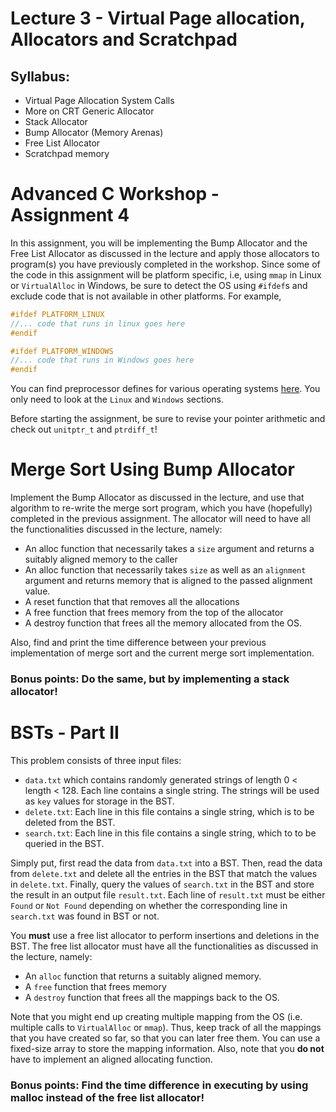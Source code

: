 # Lecture 3 - Virtual Page allocation, Allocators and Scratchpad

## Syllabus:

* Virtual Page Allocation System Calls
* More on CRT Generic Allocator
* Stack Allocator
* Bump Allocator (Memory Arenas)
* Free List Allocator
* Scratchpad memory

# Advanced C Workshop - Assignment 4

In this assignment, you will be implementing the Bump Allocator and the Free List Allocator as discussed in the 
lecture and apply those allocators to program(s) you have previously completed in the workshop. 
Since some of the code in this assignment will be platform specific, i.e, using `mmap` in Linux or 
`VirtualAlloc` in Windows, be sure to detect the OS using `#ifdef`s and exclude code that is not available in 
other platforms. For example,

```C
#ifdef PLATFORM_LINUX 
//... code that runs in linux goes here
#endif

#ifdef PLATFORM_WINDOWS
//... code that runs in Windows goes here
#endif
``` 
You can find preprocessor defines for various operating systems [here](https://sourceforge.net/p/predef/wiki/OperatingSystems/).
You only need to look at the `Linux` and `Windows` sections.

Before starting the assignment, be sure to revise your pointer arithmetic and check out `unitptr_t` and `ptrdiff_t`!

# Merge Sort Using Bump Allocator
Implement the Bump Allocator as discussed in the lecture, and use that algorithm to re-write the merge sort
program, which you have (hopefully) completed in the previous assignment. The allocator will need to have all 
the functionalities discussed in the lecture, namely:

* An alloc function that necessarily takes a `size` argument and returns a suitably aligned memory to the caller
* An alloc function that necessarily takes `size` as well as an `alignment` argument and returns memory that is aligned to the
  passed alignment value.
* A reset function that that removes all the allocations
* A free function that frees memory from the top of the allocator
* A destroy function that frees all the memory allocated from the OS.

Also, find and print the time difference between your previous implementation of merge sort and the current merge sort implementation.

### Bonus points: Do the same, but by implementing a stack allocator!

# BSTs - Part II
This problem consists of three input files:
* `data.txt` which contains randomly generated strings of length 0 < length < 128. Each line contains a single string. The strings will be used as `key` values for storage in the BST.
* `delete.txt`: Each line in this file contains a single string, which is to be deleted from the BST.
* `search.txt`: Each line in this file contains a single string, which to to be queried in the BST.

Simply put, first read the data from `data.txt` into a BST. Then, read the data from `delete.txt` and delete all the entries in the
BST that match the values in `delete.txt`. Finally, query the values of `search.txt` in the BST and store the result in an 
output file `result.txt`. Each line of `result.txt` must be either `Found` or `Not Found` depending on whether the 
corresponding line in `search.txt` was found in BST or not.

You **must** use a free list allocator to perform insertions and deletions in the BST. The free list allocator must have all
the functionalities as discussed in the lecture, namely:
* An `alloc` function that returns a suitably aligned memory.
* A `free` function that frees memory
* A `destroy` function that frees all the mappings back to the OS.

Note that you might end up creating multiple mapping from the OS (i.e. multiple calls to `VirtualAlloc` or `mmap`). Thus, keep track of 
all the mappings that you have created so far, so that you can later free them. You can use a fixed-size array to store the mapping information. Also, note that you **do not** have to implement an aligned allocating function.

### Bonus points: Find the time difference in executing by using malloc instead of the free list allocator!

